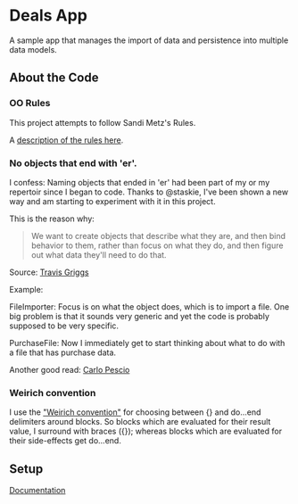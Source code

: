 # Deals App

A sample app that manages the import of data and persistence into multiple data models.

## About the Code

### OO Rules

This project attempts to follow Sandi Metz's Rules.

A [description of the rules here](http://robots.thoughtbot.com/post/50655960596/sandi-metz-rules-for-developers).

### No objects that end with 'er'.

I confess: Naming objects that ended in 'er' had been part of my or my repertoir since I began to code. Thanks to @staskie, I've been shown a new way and am starting to experiment with it in this project.

This is the reason why:

> We want to create objects that describe what they are, and then bind behavior to them,
> rather than focus on what they do, and then figure out what data they'll need to do that.

Source: [Travis Griggs](http://objology.blogspot.com/2011/09/one-of-best-bits-of-programming-advice.html)

Example:

FileImporter: Focus is on what the object does, which is to import a file. One big problem is that it sounds very generic and yet the code is probably supposed to be very specific.

PurchaseFile: Now I immediately get to start thinking about what to do with a file that has purchase data.

Another good read: [Carlo Pescio](http://www.carlopescio.com/2011/04/your-coding-conventions-are-hurting-you.html)

### Weirich convention

I use the ["Weirich convention"](http://onestepback.org/index.cgi/Tech/Ruby/BraceVsDoEnd.rdoc) for choosing between {} and do...end delimiters around blocks. So blocks which are evaluated for their result value, I surround with braces ({}); whereas blocks which are evaluated for their side-effects get do...end.


## Setup
[Documentation](README.rdoc)

